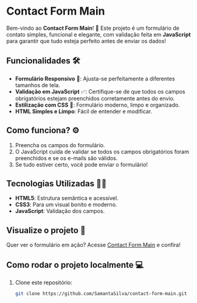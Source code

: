 # Contact Form Main

Bem-vindo ao **Contact Form Main**! 🎉 Este projeto é um formulário de contato simples, funcional e elegante, com validação feita em **JavaScript** para garantir que tudo esteja perfeito antes de enviar os dados!

## Funcionalidades 🛠️

- **Formulário Responsivo** 📱: Ajusta-se perfeitamente a diferentes tamanhos de tela.
- **Validação em JavaScript** ✅: Certifique-se de que todos os campos obrigatórios estejam preenchidos corretamente antes do envio.
- **Estilização com CSS** 🎨: Formulário moderno, limpo e organizado.
- **HTML Simples e Limpo**: Fácil de entender e modificar.

## Como funciona? ⚙️

1. Preencha os campos do formulário.
2. O JavaScript cuida de validar se todos os campos obrigatórios foram preenchidos e se os e-mails são válidos.
3. Se tudo estiver certo, você pode enviar o formulário!

## Tecnologias Utilizadas 🧑‍💻

- **HTML5**: Estrutura semântica e acessível.
- **CSS3**: Para um visual bonito e moderno.
- **JavaScript**: Validação dos campos.

## Visualize o projeto 🔗

Quer ver o formulário em ação? Acesse [Contact Form Main](https://samantasilva.github.io/contact-form-main/) e confira!

## Como rodar o projeto localmente 💻

1. Clone este repositório:

   ```bash
   git clone https://github.com/SamantaSilva/contact-form-main.git
